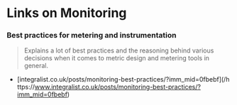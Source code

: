 # Links on Monitoring

### Best practices for metering and instrumentation

> Explains a lot of best practices and the reasoning behind various decisions when it comes to metric design and metering tools in general.

* [integralist.co.uk/posts/monitoring-best-practices/?imm\_mid=0fbebf](/h ttps://www.integralist.co.uk/posts/monitoring-best-practices/?imm_mid=0fbebf)





